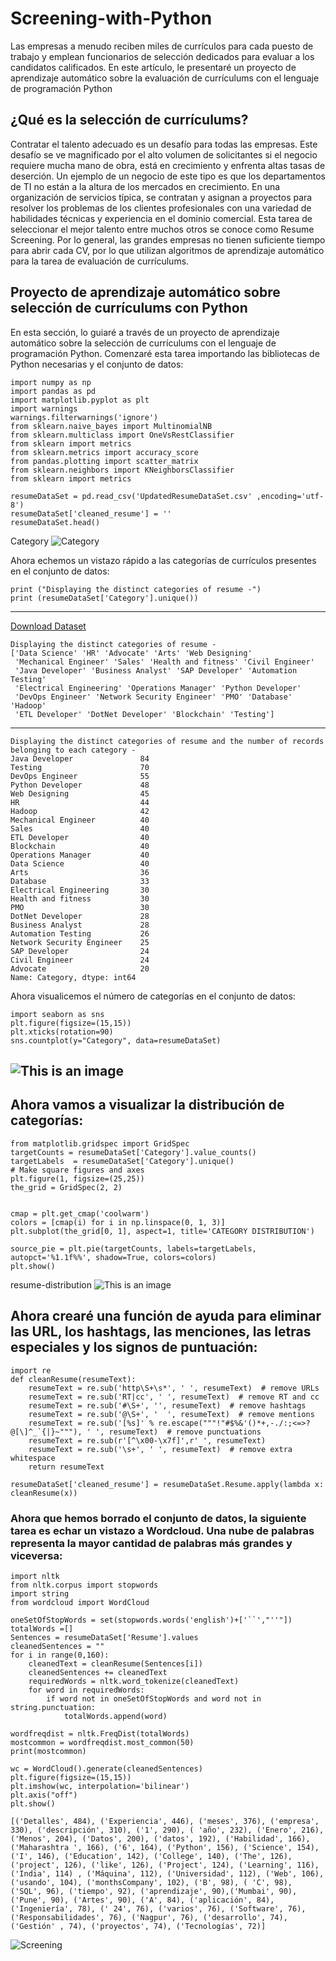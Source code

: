 # Screening-with-Python
Las empresas a menudo reciben miles de currículos para cada puesto de trabajo y emplean funcionarios de selección dedicados para evaluar a los candidatos calificados. En este artículo, le presentaré un proyecto de aprendizaje automático sobre la evaluación de currículums con el lenguaje de programación Python
## ¿Qué es la selección de currículums?
Contratar el talento adecuado es un desafío para todas las empresas. Este desafío se ve magnificado por el alto volumen de solicitantes si el negocio requiere mucha mano de obra, está en crecimiento y enfrenta altas tasas de deserción.
Un ejemplo de un negocio de este tipo es que los departamentos de TI no están a la altura de los mercados en crecimiento. En una organización de servicios típica, se contratan y asignan a proyectos para resolver los problemas de los clientes profesionales con una variedad de habilidades técnicas y experiencia en el dominio comercial. Esta tarea de seleccionar el mejor talento entre muchos otros se conoce como Resume Screening.
Por lo general, las grandes empresas no tienen suficiente tiempo para abrir cada CV, por lo que utilizan algoritmos de aprendizaje automático para la tarea de evaluación de currículums.
## Proyecto de aprendizaje automático sobre selección de currículums con Python
En esta sección, lo guiaré a través de un proyecto de aprendizaje automático sobre la selección de currículums con el lenguaje de programación Python. Comenzaré esta tarea importando las bibliotecas de Python necesarias y el conjunto de datos:
```
import numpy as np
import pandas as pd
import matplotlib.pyplot as plt
import warnings
warnings.filterwarnings('ignore')
from sklearn.naive_bayes import MultinomialNB
from sklearn.multiclass import OneVsRestClassifier
from sklearn import metrics
from sklearn.metrics import accuracy_score
from pandas.plotting import scatter_matrix
from sklearn.neighbors import KNeighborsClassifier
from sklearn import metrics

resumeDataSet = pd.read_csv('UpdatedResumeDataSet.csv' ,encoding='utf-8')
resumeDataSet['cleaned_resume'] = ''
resumeDataSet.head()
```
Category ![Category](https://github.com/javierma73/Screening-with-Python/blob/main/Category.png)

Ahora echemos un vistazo rápido a las categorías de currículos presentes en el conjunto de datos:
```
print ("Displaying the distinct categories of resume -")
print (resumeDataSet['Category'].unique())
```
---
[Download Dataset](https://www.kaggle.com/dhainjeamita/updatedresumedataset/download)
```
Displaying the distinct categories of resume -
['Data Science' 'HR' 'Advocate' 'Arts' 'Web Designing'
 'Mechanical Engineer' 'Sales' 'Health and fitness' 'Civil Engineer'
 'Java Developer' 'Business Analyst' 'SAP Developer' 'Automation Testing'
 'Electrical Engineering' 'Operations Manager' 'Python Developer'
 'DevOps Engineer' 'Network Security Engineer' 'PMO' 'Database' 'Hadoop'
 'ETL Developer' 'DotNet Developer' 'Blockchain' 'Testing']
```
---
```
Displaying the distinct categories of resume and the number of records belonging to each category -
Java Developer               84
Testing                      70
DevOps Engineer              55
Python Developer             48
Web Designing                45
HR                           44
Hadoop                       42
Mechanical Engineer          40
Sales                        40
ETL Developer                40
Blockchain                   40
Operations Manager           40
Data Science                 40
Arts                         36
Database                     33
Electrical Engineering       30
Health and fitness           30
PMO                          30
DotNet Developer             28
Business Analyst             28
Automation Testing           26
Network Security Engineer    25
SAP Developer                24
Civil Engineer               24
Advocate                     20
Name: Category, dtype: int64
```
Ahora visualicemos el número de categorías en el conjunto de datos:
```
import seaborn as sns
plt.figure(figsize=(15,15))
plt.xticks(rotation=90)
sns.countplot(y="Category", data=resumeDataSet)
```
![This is an image](https://github.com/javierma73/Screening-with-Python/blob/main/resume-2.JPG)
---
## Ahora vamos a visualizar la distribución de categorías:
```
from matplotlib.gridspec import GridSpec
targetCounts = resumeDataSet['Category'].value_counts()
targetLabels  = resumeDataSet['Category'].unique()
# Make square figures and axes
plt.figure(1, figsize=(25,25))
the_grid = GridSpec(2, 2)


cmap = plt.get_cmap('coolwarm')
colors = [cmap(i) for i in np.linspace(0, 1, 3)]
plt.subplot(the_grid[0, 1], aspect=1, title='CATEGORY DISTRIBUTION')

source_pie = plt.pie(targetCounts, labels=targetLabels, autopct='%1.1f%%', shadow=True, colors=colors)
plt.show()
```
resume-distribution ![This is an image](https://github.com/javierma73/Screening-with-Python/blob/main/resume-distribution.png)
## Ahora crearé una función de ayuda para eliminar las URL, los hashtags, las menciones, las letras especiales y los signos de puntuación:
```
import re
def cleanResume(resumeText):
    resumeText = re.sub('http\S+\s*', ' ', resumeText)  # remove URLs
    resumeText = re.sub('RT|cc', ' ', resumeText)  # remove RT and cc
    resumeText = re.sub('#\S+', '', resumeText)  # remove hashtags
    resumeText = re.sub('@\S+', '  ', resumeText)  # remove mentions
    resumeText = re.sub('[%s]' % re.escape("""!"#$%&'()*+,-./:;<=>?@[\]^_`{|}~"""), ' ', resumeText)  # remove punctuations
    resumeText = re.sub(r'[^\x00-\x7f]',r' ', resumeText) 
    resumeText = re.sub('\s+', ' ', resumeText)  # remove extra whitespace
    return resumeText
    
resumeDataSet['cleaned_resume'] = resumeDataSet.Resume.apply(lambda x: cleanResume(x))
```
### Ahora que hemos borrado el conjunto de datos, la siguiente tarea es echar un vistazo a Wordcloud. Una nube de palabras representa la mayor cantidad de palabras más grandes y viceversa:
```
import nltk
from nltk.corpus import stopwords
import string
from wordcloud import WordCloud

oneSetOfStopWords = set(stopwords.words('english')+['``',"''"])
totalWords =[]
Sentences = resumeDataSet['Resume'].values
cleanedSentences = ""
for i in range(0,160):
    cleanedText = cleanResume(Sentences[i])
    cleanedSentences += cleanedText
    requiredWords = nltk.word_tokenize(cleanedText)
    for word in requiredWords:
        if word not in oneSetOfStopWords and word not in string.punctuation:
            totalWords.append(word)
    
wordfreqdist = nltk.FreqDist(totalWords)
mostcommon = wordfreqdist.most_common(50)
print(mostcommon)

wc = WordCloud().generate(cleanedSentences)
plt.figure(figsize=(15,15))
plt.imshow(wc, interpolation='bilinear')
plt.axis("off")
plt.show()
```

```
[('Detalles', 484), ('Experiencia', 446), ('meses', 376), ('empresa', 330), ('descripción', 310), ('1', 290), ( 'año', 232), ('Enero', 216), ('Menos', 204), ('Datos', 200), ('datos', 192), ('Habilidad', 166), ('Maharashtra ', 166), ('6', 164), ('Python', 156), ('Science', 154), ('I', 146), ('Education', 142), ('College', 140), ('The', 126), ('project', 126), ('like', 126), ('Project', 124), ('Learning', 116), ('India', 114) , ('Máquina', 112), ('Universidad', 112), ('Web', 106), ('usando', 104), ('monthsCompany', 102), ('B', 98), ( 'C', 98), ('SQL', 96), ('tiempo', 92), ('aprendizaje', 90),('Mumbai', 90), ('Pune', 90), ('Artes', 90), ('A', 84), ('aplicación', 84), ('Ingeniería', 78), (' 24', 76), ('varios', 76), ('Software', 76), ('Responsabilidades', 76), ('Nagpur', 76), ('desarrollo', 74), ('Gestión' , 74), ('proyectos', 74), ('Tecnologías', 72)]
```
![Screening](https://github.com/javierma73/Screening-with-Python/blob/main/resume-screening-word.png)
